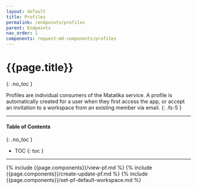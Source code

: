 ```yaml
---
layout: default
title: Profiles
permalink: /endpoints/profiles
parent: Endpoints
nav_order: 1
components: request-md-components/profiles
---
```


# {{page.title}}
{: .no_toc }

Profiles are individual consumers of the Matatika service. A profile is automatically created for a user when they first access the app, or accept an invitation to a workspace from an existing member via email.
{: .fs-5 }

---

#### Table of Contents
{: .no_toc }

- TOC
{: toc }

---

{% include {{page.components}}/view-pf.md %}
{% include {{page.components}}/create-update-pf.md %}
{% include {{page.components}}/set-pf-default-workspace.md %}
